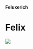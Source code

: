 #### Feluxerich
# Felix

<img src="https://github-readme-stats.vercel.app/api/top-langs/?username=Feluxerich&count_private=true&theme=vue-dark" />
